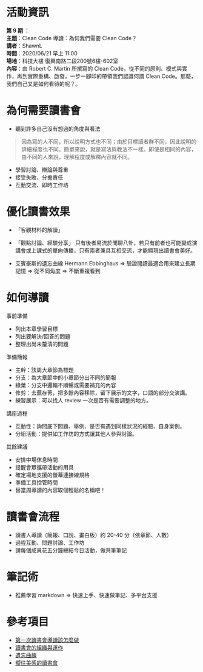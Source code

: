 
# 活動資訊

**第 9 期 ：**<br>
**主題**：Clean Code 導讀：為何我們需要 Clean Code？<br>
**講者**：ShawnL<br>
**時間**：2020/06/21 早上 11:00<br>
**場地**：科技大樓 復興南路二段200號6樓-602室 <br>
**內容**：由 Robert C. Martin 所撰寫的 Clean Code，從不同的原則、模式與實作，再到實際重構、啟發，一步一腳印的帶領我們認識何謂 Clean Code。那麼，我們自己又是如何看待的呢？。<br>

# 為何需要讀書會
- 聽到許多自己沒有想過的角度與看法
> 因為寫的人不同，所以說明方式也不同；由於目標讀者群不同，因此說明的詳細程度也不同。簡單來說，就是寫法與教法不一樣。即使是相同的內容，由不同的人來說，理解程度或解釋內容就不同。
- 學習討論、辯論與尊重
- 接受失敗、分擔責任
- 互動交流、即時工作坊

# 優化讀書效果
- 「客觀材料的解讀」
- 「觀點討論、經驗分享」
只有後者易流於閒聊八卦，若只有前者也可能變成演講會或上課式的單向傳播，只有兩者兼具互相交流，才能顯現出讀書會美好。


- 艾賓豪斯的遺忘曲線 Hermann Ebbinghaus
=> 驗證閱讀最適合用來建立長期記憶
=> 從不同角度
=> 不斷重複看到

# 如何導讀
事前準備
- 列出本章學習目標
- 列出要解決/回答的問題
- 整理出尚未釐清的問題

準備簡報
- 主幹：該周大章節為標題
- 分支：為大章節中的小章節分出不同的簡報
- 綠葉：分支中邏輯不順暢或需要補充的內容
- 修剪：去蕪存菁，把多餘內容移除，留下展示的文字，口語的部分交演講。
- 練習展示：可以找人 review 一次是否有需要調整的地方。

講座過程
- 互動性：詢問底下問題、舉例、是否有遇到同樣狀況的經驗、自身案例。
- 分組活動：提供如工作坊的方式讓其他人參與討論。

其餘建議
- 安排中場休息時間
- 提醒會眾攜帶活動的用具
- 確定場地支援的螢幕連接線規格
- 準備工具控管時間
- 替當周導讀的內容取個輕鬆的名稱吧！

# 讀書會流程
- 讀書人導讀（簡報、口說、畫白板）約 20-40 分（依章節、人數）
- 過程互動、問題討論、工作坊
- 請每個成員花五分鐘總結今日活動，做共筆筆記

# 筆記術
- 推薦學習 markdown => 快速上手、快速做筆記、多平台支援


# 參考項目

- [第一次讀書會導讀該怎麼做](https://medium.com/@fong1143/%E7%AC%AC%E4%B8%80%E6%AC%A1%E8%AE%80%E6%9B%B8%E6%9C%83%E5%B0%8E%E8%AE%80%E8%A9%B2%E6%80%8E%E9%BA%BC%E5%81%9A-ba050b993319)
- [讀書會的組織與運作](https://www.ouk.edu.tw/Uploads/%E8%AE%80%E6%9B%B8%E6%9C%83%E7%9A%84%E7%B5%84%E7%B9%94%E8%88%87%E9%81%8B%E4%BD%9C.pdf)
- [遺忘曲線](https://zh.wikipedia.org/wiki/%E9%81%97%E5%BF%98%E6%9B%B2%E7%BA%BF)
- [嚮往美感的讀書會](https://medium.com/@raphee121/%E8%AE%80%E6%9B%B8%E7%AD%86%E8%A8%98-%E5%9A%AE%E5%BE%80%E7%BE%8E%E6%84%9F%E7%9A%84%E8%AE%80%E6%9B%B8%E6%9C%83-99%E5%89%87%E7%B6%93%E7%87%9F%E8%AE%80%E6%9B%B8%E6%9C%83%E6%99%BA%E6%85%A7%E5%BF%83%E6%B3%95-%E4%B8%8A-db03539c665c)
